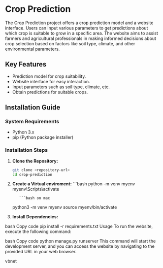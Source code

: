 # Crop Prediction

The Crop Prediction project offers a crop prediction model and a website interface. Users can input various parameters to get predictions about which crop is suitable to grow in a specific area. The website aims to assist farmers and agricultural professionals in making informed decisions about crop selection based on factors like soil type, climate, and other environmental parameters.

## Key Features

- Prediction model for crop suitability.
- Website interface for easy interaction.
- Input parameters such as soil type, climate, etc.
- Obtain predictions for suitable crops.

## Installation Guide

### System Requirements

- Python 3.x
- pip (Python package installer)

### Installation Steps

1. **Clone the Repository:**
   ```bash
   git clone <repository-url>
   cd crop-prediction

2. **Create a Virtual enviroment:**
          ```bash
     python -m venv myenv
     myenv\Scripts\activate

          ```bash on mac 
     python3 -m venv myenv
     source myenv/bin/activate


3. **Install Dependencies:**

bash
Copy code
pip install -r requirements.txt
Usage
To run the website, execute the following command:

bash
Copy code
python manage.py runserver
This command will start the development server, and you can access the website by navigating to the provided URL in your web browser.

vbnet
